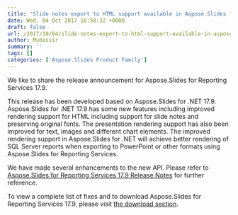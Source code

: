 ```yaml
---
title: 'Slide notes export to HTML support available in Aspose.Slides for Reporting Services'
date: Wed, 04 Oct 2017 18:58:32 +0000
draft: false
url: /2017/10/04/slide-notes-export-to-html-support-available-in-aspose.slides-for-reporting-services/
author: Mudassir
summary: ''
tags: []
categories: ['Aspose.Slides Product Family']
---
```


We like to share the release announcement for Aspose.Slides for Reporting Services 17.9.

This release has been developed based on Aspose.Slides for .NET 17.9. Aspose.Slides for .NET 17.9 has some new features including improved rendering support for HTML including support for slide notes and preserving original fonts. The presentation rendering support has also been improved for text, images and different chart elements. The improved rendering support in Aspose.Slides for .NET will achieve better rendering of SQL Server reports when exporting to PowerPoint or other formats using Aspose.Slides for Reporting Services.

We have made several enhancements to the new API. Please refer to [Aspose.Slides for Reporting Services 17.9 Release Notes][1] for further reference.

To view a complete list of fixes and to download Aspose.Slides for Reporting Services 17.9, please visit [the download section][2].




[1]: https://docs.aspose.com/display/slidesreportingservices/Aspose.Slides+for+Reporting+Services+17.9+Release+Notes
[2]: https://downloads.aspose.com/slides/reportingservices




